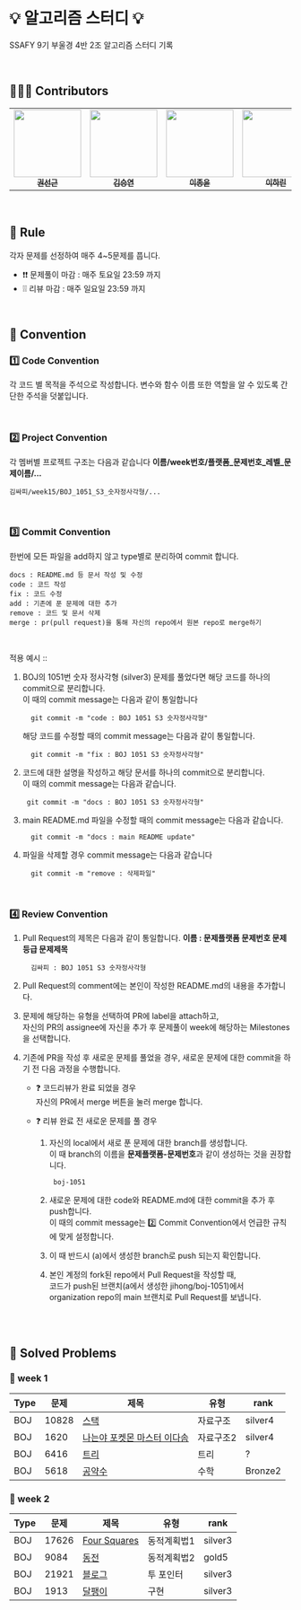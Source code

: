 #  💡 알고리즘 스터디 💡

SSAFY 9기 부울경 4반 2조 알고리즘 스터디 기록

<br>

## 🙋🏻‍♂️ Contributors
<table>
  <tr>
   <td align="center"><a href="https://github.com/kss4037"><img src="https://avatars.githubusercontent.com/u/49977437?v=4" width="120px;" alt=""/><br /><sub><b>권선근</b></sub></a><br /></td>
    <td align="center"><a href="https://github.com/ksy00826"><img src="https://avatars.githubusercontent.com/u/76732805?v=4" width="120px;" alt=""/><br /><sub><b>김승연</b></sub></a><br /></td>
    <td align="center"><a href="https://github.com/qjrm69"><img src="https://avatars.githubusercontent.com/u/38920667?v=4" width="120px;" alt=""/><br /><sub><b>이종윤</b></sub></a><br /></td>
    <td align="center"><a href="https://github.com/Harinee68"><img src="https://avatars.githubusercontent.com/u/62701446?v=4" width="120px;" alt=""/><br /><sub><b>이하린</b></sub></a><br /></td>
    <td align="center"><a href="https://github.com/jeunjeong"><img src="https://avatars.githubusercontent.com/u/123714739?v=4" width="120px;" alt=""/><br /><sub><b>조은정</b></sub></a><br /></td>
  </tr>
</table>
<br>

## 📌 Rule
각자 문제를 선정하여 매주 4~5문제를 풉니다.
* ❗❗ 문제풀이 마감 : 매주 토요일 23:59 까지
* ❕❕ 리뷰 마감 : 매주 일요일 23:59 까지
<br>

## 📌 Convention
###  1️⃣ Code Convention
각 코드 별 목적을 주석으로 작성합니다.
변수와 함수 이름 또한 역할을 알 수 있도록 간단한 주석을 덧붙입니다.

<br>

### 2️⃣ Project Convention

각 멤버별 프로젝트 구조는 다음과 같습니다
**이름/week번호/플랫폼_문제번호_레벨_문제이름/...**

    김싸피/week15/BOJ_1051_S3_숫자정사각형/...

<br>

### 3️⃣ Commit Convention
한번에 모든 파일을 add하지 않고 type별로 분리하여 commit 합니다.

    docs : README.md 등 문서 작성 및 수정
    code : 코드 작성
    fix : 코드 수정
    add : 기존에 푼 문제에 대한 추가
    remove : 코드 및 문서 삭제
    merge : pr(pull request)을 통해 자신의 repo에서 원본 repo로 merge하기
  <br>

적용 예시 ::
1. BOJ의 1051번 숫자 정사각형 (silver3) 문제를 풀었다면
해당 코드를 하나의 commit으로 분리합니다.  
이 때의 commit message는 다음과 같이 통일합니다
		
		 git commit -m "code : BOJ 1051 S3 숫자정사각형"

	해당 코드를 수정할 때의 commit message는 다음과 같이 통일합니다.
		
		 git commit -m "fix : BOJ 1051 S3 숫자정사각형"

2.  코드에 대한 설명을 작성하고
해당 문서를 하나의 commit으로 분리합니다.  
이 때의 commit message는 다음과 같습니다.
		
		 git commit -m "docs : BOJ 1051 S3 숫자정사각형"

3. main README.md 파일을 수정할 때의 commit message는 다음과 같습니다.
		
		 git commit -m "docs : main README update"

5. 파일을 삭제할 경우 commit message는 다음과 같습니다
		
		 git commit -m "remove : 삭제파일"
		
<br>

### 4️⃣ Review Convention
1. Pull Request의 제목은 다음과 같이 통일합니다.
**이름 : 문제플랫폼 문제번호 문제등급 문제제목** 
		
		 김싸피 : BOJ 1051 S3 숫자정사각형
		
2. Pull Request의 comment에는 본인이 작성한 README.md의 내용을 추가합니다. 

3. 문제에 해당하는 유형을 선택하여 PR에 label을 attach하고,   
 자신의 PR의 assignee에 자신을 추가 후 문제풀이 week에 해당하는 Milestones을 선택합니다.

4. 기존에 PR을 작성 후 새로운 문제를 풀었을 경우, 새로운 문제에 대한 commit을 하기 전 다음 과정을 수행합니다.

	- ❓ 코드리뷰가 완료 되었을 경우  
		자신의 PR에서 merge 버튼을 눌러 merge 합니다. 
		
	- ❓ 리뷰 완료 전 새로운 문제를 풀 경우
		1. 자신의 local에서 새로 푼 문제에 대한 branch를 생성합니다.  
		이 때 branch의 이름을 **문제플랫폼-문제번호**과 같이 생성하는 것을 권장합니다.
		
			    boj-1051
		
		2. 새로운 문제에 대한 code와 README.md에 대한 commit을 추가 후 push합니다.   
		이 때의 commit message는 2️⃣ Commit Convention에서 언급한 규칙에 맞게 설정합니다.
		3. 이 때 반드시 (a)에서 생성한 branch로 push 되는지 확인합니다.
		4. 본인 계정의 fork된 repo에서 Pull Request을 작성할 때,   
		코드가 push된 브랜치(a에서 생성한 jihong/boj-1051)에서   
		organization repo의 main 브랜치로 Pull Request를 보냅니다.


<br><br>

## 📌 Solved Problems
### 🚩 week 1
| Type | 문제 | 제목 | 유형 | rank |
| -- |--| -- |--|--|
| BOJ | 10828 | [스택](https://www.acmicpc.net/problem/10828) | 자료구조 | silver4 |
| BOJ | 1620 | [나는야 포켓몬 마스터 이다솜](https://www.acmicpc.net/problem/1620) | 자료구조2 | silver4 |
| BOJ | 6416 | [트리](https://www.acmicpc.net/problem/6416) | 트리 | ? |
| BOJ | 5618 | [공약수](https://www.acmicpc.net/problem/5618) | 수학 | Bronze2 |

### 🚩 week 2
| Type | 문제 | 제목 | 유형 | rank |
| -- |--| -- |--|--|
| BOJ | 17626 | [Four Squares](https://www.acmicpc.net/problem/17626) | 동적계획법1 | silver3 |
| BOJ | 9084 | [동전](https://www.acmicpc.net/problem/9084) | 동적계획법2 | gold5 |
| BOJ | 21921 | [블로그](https://www.acmicpc.net/problem/21921) | 투 포인터 | silver3 |
| BOJ | 1913 | [달팽이](https://www.acmicpc.net/problem/1913) | 구현 | silver3 |

